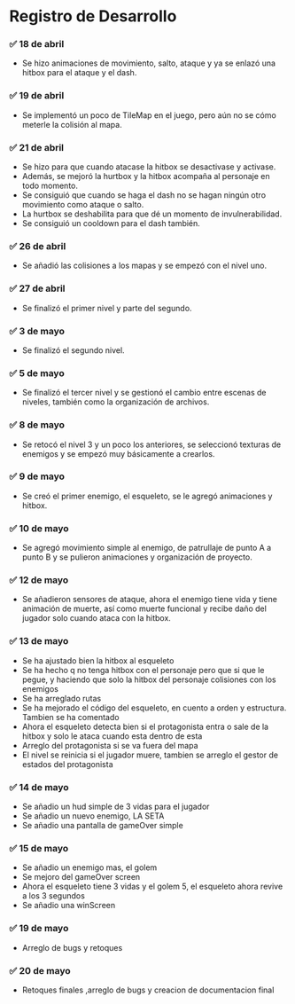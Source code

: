 # Registro de Desarrollo

### ✅ 18 de abril
- Se hizo animaciones de movimiento, salto, ataque y ya se enlazó una hitbox para el ataque y el dash.

### ✅ 19 de abril
- Se implementó un poco de TileMap en el juego, pero aún no se cómo meterle la colisión al mapa.

### ✅ 21 de abril
- Se hizo para que cuando atacase la hitbox se desactivase y activase.
- Además, se mejoró la hurtbox y la hitbox acompaña al personaje en todo momento.
- Se consiguió que cuando se haga el dash no se hagan ningún otro movimiento como ataque o salto.
- La hurtbox se deshabilita para que dé un momento de invulnerabilidad.
- Se consiguió un cooldown para el dash también.

### ✅ 26 de abril
- Se añadió las colisiones a los mapas y se empezó con el nivel uno.

### ✅ 27 de abril
- Se finalizó el primer nivel y parte del segundo.

### ✅ 3 de mayo
- Se finalizó el segundo nivel.

### ✅ 5 de mayo
- Se finalizó el tercer nivel y se gestionó el cambio entre escenas de niveles, también como la organización de archivos.

### ✅ 8 de mayo
- Se retocó el nivel 3 y un poco los anteriores, se seleccionó texturas de enemigos y se empezó muy básicamente a crearlos.

### ✅ 9 de mayo
- Se creó el primer enemigo, el esqueleto, se le agregó animaciones y hitbox.

### ✅ 10 de mayo
- Se agregó movimiento simple al enemigo, de patrullaje de punto A a punto B y se pulieron animaciones y organización de proyecto.

### ✅ 12 de mayo
- Se añadieron sensores de ataque, ahora el enemigo tiene vida y tiene animación de muerte, así como muerte funcional y recibe daño del jugador solo cuando ataca con la hitbox.

### ✅ 13 de mayo
- Se ha ajustado bien la hitbox al esqueleto
- Se ha hecho q no tenga hitbox con el personaje pero que si que le pegue, y haciendo que solo la hitbox del personaje colisiones con los enemigos
- Se ha arreglado rutas
- Se ha mejorado el código del esqueleto, en cuento a orden y estructura. Tambien se ha comentado
- Ahora el esqueleto detecta bien si el protagonista entra o sale de la hitbox y solo le ataca cuando esta dentro de esta
- Arreglo del protagonista si se va fuera del mapa
- El nivel se reinicia si el jugador muere, tambien se arreglo el gestor de estados del protagonista

### ✅ 14 de mayo
- Se añadio un hud simple de 3 vidas para el jugador
- Se añadio un nuevo enemigo, LA SETA
- Se añadio una pantalla de gameOver simple

### ✅ 15 de mayo
- Se añadio un enemigo mas, el golem
- Se mejoro del gameOver screen
- Ahora el esqueleto tiene 3 vidas y el golem 5, el esqueleto ahora revive a los 3 segundos
- Se añadio una winScreen

### ✅ 19 de mayo
- Arreglo de bugs y retoques

### ✅ 20 de mayo
- Retoques finales ,arreglo de bugs y creacion de documentacion final
